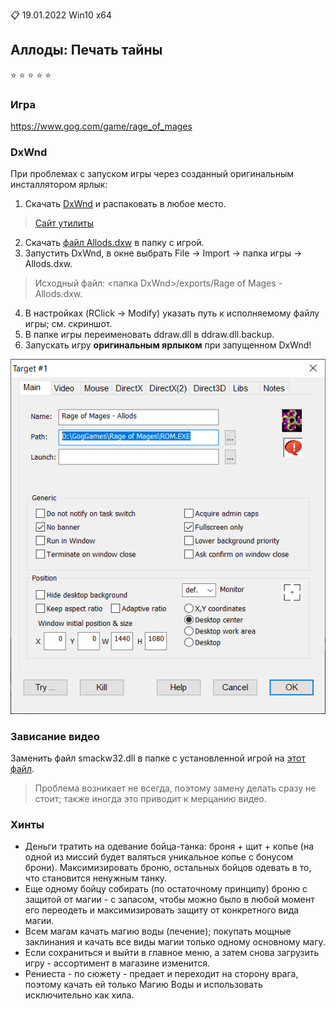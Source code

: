 :clipboard: 19.01.2022 Win10 x64

## Аллоды: Печать тайны 

:star: :star: :star: :star: :star:

### Игра

https://www.gog.com/game/rage_of_mages

### DxWnd

При проблемах с запуском игры через созданный оригинальным инсталлятором ярлык:

1. Скачать [DxWnd](https://github.com/Unicornum/Db.Games/releases/download/Allods/DxWnd_v2_05_80.rar) и распаковать в любое место.

> [Сайт утилиты](https://sourceforge.net/projects/dxwnd/)

2. Скачать [файл Allods.dxw](https://github.com/Unicornum/Db.Games/releases/download/Allods/Allods.dxw) в папку с игрой.
3. Запустить DxWnd, в окне выбрать File -> Import -> папка игры -> Allods.dxw.

> Исходный файл: <папка DxWnd>/exports/Rage of Mages - Allods.dxw.

4. В настройках (RClick -> Modify) указать путь к исполняемому файлу игры; см. скриншот.
5. В папке игры переименовать ddraw.dll в ddraw.dll.baсkup.
6. Запускать игру **оригинальным ярлыком** при запущенном DxWnd!

![DxWnd](DxWnd.png)

### Зависание видео

Заменить файл smackw32.dll в папке с установленной игрой на [этот файл](https://github.com/Unicornum/Db.Games/releases/download/Allods/smackw32.dll).

> Проблема возникает не всегда, поэтому замену делать сразу не стоит; также иногда это приводит к мерцанию видео.

### Хинты

- Деньги тратить на одевание бойца-танка: броня + щит + копье (на одной из миссий будет валяться уникальное копье с бонусом брони). Максимизировать броню, остальных бойцов одевать в то, что становится ненужным танку.
- Еще одному бойцу собирать (по остаточному принципу) броню с защитой от магии - с запасом, чтобы можно было в любой момент его переодеть и максимизировать защиту от конкретного вида магии.
- Всем магам качать магию воды (лечение); покупать мощные заклинания и качать все виды магии только одному основному магу.
- Если сохраниться и выйти в главное меню, а затем снова загрузить игру - ассортимент в магазине изменится.
- Рениеста - по сюжету - предает и переходит на сторону врага, поэтому качать ей только Магию Воды и использовать исключительно как хила.
